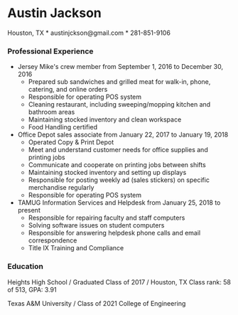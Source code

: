 <div class="hero">
<h1>Austin Jackson</h1>
<p>Houston, TX * austinjckson@gmail.com * 281-851-9106</p>
</div>


<!-- Main body starts here  --->

### Professional Experience

- Jersey Mike's crew member from September 1, 2016 to December 30, 2016
    - Prepared sub sandwiches and grilled meat for walk-in, phone, catering, and online orders
    - Responsible for operating POS system
    - Cleaning restaurant, including sweeping/mopping kitchen and bathroom areas
    - Maintaining stocked inventory and clean workspace
    - Food Handling certified
- Office Depot sales associate from January 22, 2017 to January 19, 2018
    - Operated Copy & Print Depot
    - Meet and understand customer needs for office supplies and printing jobs
    - Communicate and cooperate on printing jobs between shifts
    - Maintaining stocked inventory and setting up displays
    - Responsible for posting weekly ad (sales stickers) on specific merchandise regularly
    - Responsible for operating POS system
- TAMUG Information Services and Helpdesk from January 25, 2018 to present
    - Responsible for repairing faculty and staff computers
    - Solving software issues on student computers
    - Responsible for answering helpdesk phone calls and email correspondence
    - Title IX Training and Compliance

### Education

<span class="subtitle">Heights High School / Graduated Class of 2017 / Houston, TX</span>
Class rank: 58 of 513, GPA: 3.91

<span class="subtitle">Texas A&M University / Class of 2021</span>
College of Engineering